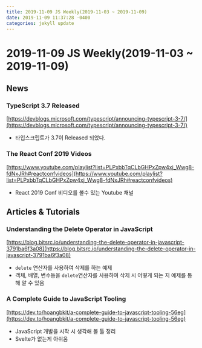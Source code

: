 ```yaml
---
title: 2019-11-09 JS Weekly(2019-11-03 ~ 2019-11-09)
date: 2019-11-09 11:37:28 -0400
categories: jekyll update
---
```


# 2019-11-09 JS Weekly(2019-11-03 ~ 2019-11-09)

## News

### TypeScript 3.7 Released

[https://devblogs.microsoft.com/typescript/announcing-typescript-3-7/](https://devblogs.microsoft.com/typescript/announcing-typescript-3-7/)

- 타입스크립트가 3.7이 Released 되었다.


### The React Conf 2019 Videos

[https://www.youtube.com/playlist?list=PLPxbbTqCLbGHPxZpw4xj_Wwg8-fdNxJRh#reactconfvideos](https://www.youtube.com/playlist?list=PLPxbbTqCLbGHPxZpw4xj_Wwg8-fdNxJRh#reactconfvideos)

- React 2019 Conf 비디오를 볼수 있는 Youtube 채널


## Articles & Tutorials

### Understanding the Delete Operator in JavaScript

[https://blog.bitsrc.io/understanding-the-delete-operator-in-javascript-3791ba6f3a08](https://blog.bitsrc.io/understanding-the-delete-operator-in-javascript-3791ba6f3a08)

- `delete` 연산자를 사용하여 삭제를 하는 예제
- 객체, 배열, 변수등을 `delete`연산자를 사용하여 삭제 시 어떻게 되는 지 예제를 통해 알 수 있음

### A Complete Guide to JavaScript Tooling

[https://dev.to/hoangbkit/a-complete-guide-to-javascript-tooling-56eg](https://dev.to/hoangbkit/a-complete-guide-to-javascript-tooling-56eg)

- JavaScript 개발을 시작 시 생각해 볼 툴 정리
- Svelte가 없는게 아쉬움
